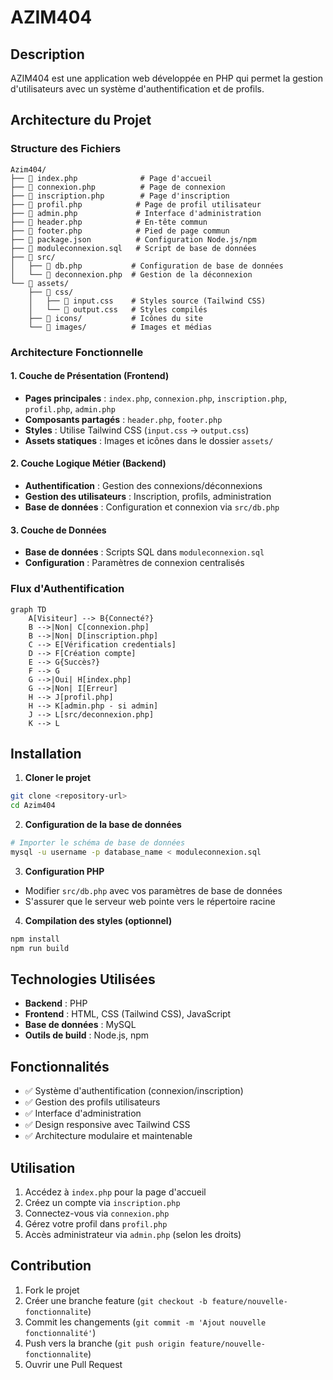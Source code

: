 # AZIM404

## Description

AZIM404 est une application web développée en PHP qui permet la gestion d'utilisateurs avec un système d'authentification et de profils.

## Architecture du Projet

### Structure des Fichiers

```
Azim404/
├── 📄 index.php              # Page d'accueil
├── 📄 connexion.php          # Page de connexion
├── 📄 inscription.php        # Page d'inscription
├── 📄 profil.php            # Page de profil utilisateur
├── 📄 admin.php             # Interface d'administration
├── 📄 header.php            # En-tête commun
├── 📄 footer.php            # Pied de page commun
├── 📄 package.json          # Configuration Node.js/npm
├── 📄 moduleconnexion.sql   # Script de base de données
├── 📂 src/
│   ├── 📄 db.php           # Configuration de base de données
│   └── 📄 deconnexion.php  # Gestion de la déconnexion
└── 📂 assets/
    ├── 📂 css/
    │   ├── 📄 input.css    # Styles source (Tailwind CSS)
    │   └── 📄 output.css   # Styles compilés
    ├── 📂 icons/           # Icônes du site
    └── 📂 images/          # Images et médias
```

### Architecture Fonctionnelle

#### 1. **Couche de Présentation (Frontend)**

- **Pages principales** : `index.php`, `connexion.php`, `inscription.php`, `profil.php`, `admin.php`
- **Composants partagés** : `header.php`, `footer.php`
- **Styles** : Utilise Tailwind CSS (`input.css` → `output.css`)
- **Assets statiques** : Images et icônes dans le dossier `assets/`

#### 2. **Couche Logique Métier (Backend)**

- **Authentification** : Gestion des connexions/déconnexions
- **Gestion des utilisateurs** : Inscription, profils, administration
- **Base de données** : Configuration et connexion via `src/db.php`

#### 3. **Couche de Données**

- **Base de données** : Scripts SQL dans `moduleconnexion.sql`
- **Configuration** : Paramètres de connexion centralisés

### Flux d'Authentification

```mermaid
graph TD
    A[Visiteur] --> B{Connecté?}
    B -->|Non| C[connexion.php]
    B -->|Non| D[inscription.php]
    C --> E[Vérification credentials]
    D --> F[Création compte]
    E --> G{Succès?}
    F --> G
    G -->|Oui| H[index.php]
    G -->|Non| I[Erreur]
    H --> J[profil.php]
    H --> K[admin.php - si admin]
    J --> L[src/deconnexion.php]
    K --> L
```

## Installation

1. **Cloner le projet**

```bash
git clone <repository-url>
cd Azim404
```

2. **Configuration de la base de données**

```bash
# Importer le schéma de base de données
mysql -u username -p database_name < moduleconnexion.sql
```

3. **Configuration PHP**

- Modifier `src/db.php` avec vos paramètres de base de données
- S'assurer que le serveur web pointe vers le répertoire racine

4. **Compilation des styles (optionnel)**

```bash
npm install
npm run build
```

## Technologies Utilisées

- **Backend** : PHP
- **Frontend** : HTML, CSS (Tailwind CSS), JavaScript
- **Base de données** : MySQL
- **Outils de build** : Node.js, npm

## Fonctionnalités

- ✅ Système d'authentification (connexion/inscription)
- ✅ Gestion des profils utilisateurs
- ✅ Interface d'administration
- ✅ Design responsive avec Tailwind CSS
- ✅ Architecture modulaire et maintenable

## Utilisation

1. Accédez à `index.php` pour la page d'accueil
2. Créez un compte via `inscription.php`
3. Connectez-vous via `connexion.php`
4. Gérez votre profil dans `profil.php`
5. Accès administrateur via `admin.php` (selon les droits)

## Contribution

1. Fork le projet
2. Créer une branche feature (`git checkout -b feature/nouvelle-fonctionnalite`)
3. Commit les changements (`git commit -m 'Ajout nouvelle fonctionnalité'`)
4. Push vers la branche (`git push origin feature/nouvelle-fonctionnalite`)
5. Ouvrir une Pull Request
